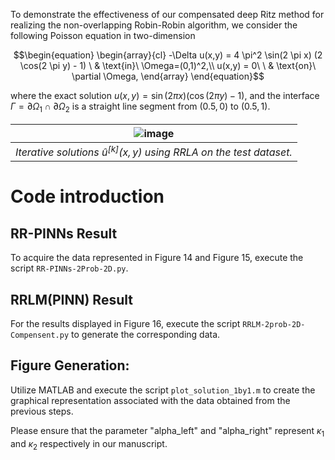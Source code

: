 
To demonstrate the effectiveness of our compensated deep Ritz method for realizing the non-overlapping Robin-Robin algorithm, we consider the following Poisson equation in two-dimension
```math
\begin{equation}
\begin{array}{cl}
-\Delta u(x,y)  = 4 \pi^2 \sin(2 \pi x)  (2 \cos(2 \pi y) - 1)  \ & \text{in}\ \Omega=(0,1)^2,\\
u(x,y) = 0\ \ & \text{on}\ \partial \Omega,
\end{array}
\end{equation}
```
where the exact solution $u(x,y) = \sin(2\pi x)(\cos(2\pi y)-1)$, and the interface $\Gamma=\partial\Omega_1\cap\partial\Omega_2$ is a straight line segment from $(0.5,0)$ to $(0.5,1)$. 

|![image](https://github.com/AI4SC-TJU/DDLM/assets/93070782/ab9eb048-55bd-47a2-a912-f633b9fb912f)|
|:--------------------------------------------------------------:|
| *Iterative solutions $`\hat{u}^{[k]}(x,y)`$ using RRLA on the test dataset.*  |




# Code introduction
## RR-PINNs Result
To acquire the data represented in Figure 14 and Figure 15, execute the script `RR-PINNs-2Prob-2D.py`.

## RRLM(PINN) Result
For the results displayed in Figure 16, execute the script `RRLM-2prob-2D-Compensent.py` to generate the corresponding data.

## Figure Generation:
Utilize MATLAB and execute the script `plot_solution_1by1.m` to create the graphical representation associated with the data obtained from the previous steps.

Please ensure that the parameter "alpha_left" and "alpha_right" represent $\kappa_1$ and $\kappa_2$ respectively in our manuscript.
